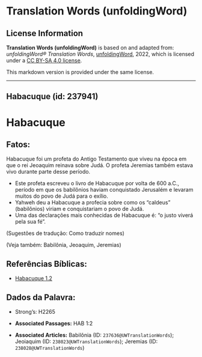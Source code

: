 # Translation Words (unfoldingWord)

## License Information

**Translation Words (unfoldingWord)** is based on and adapted from: _unfoldingWord® Translation Words_, [unfoldingWord](https://unfoldingword.org/utw), 2022, which is licensed under a [CC BY-SA 4.0 license](https://creativecommons.org/licenses/by-sa/4.0/legalcode.en).

This markdown version is provided under the same license.



--------------------------------

## Habacuque (id: 237941)

Habacuque
=========

Fatos:
------

Habacuque foi um profeta do Antigo Testamento que viveu na época em que o rei Jeoaquim reinava sobre Judá. O profeta Jeremias também estava vivo durante parte desse período.

* Este profeta escreveu o livro de Habacuque por volta de 600 a.C., período em que os babilônios haviam conquistado Jerusalém e levaram muitos do povo de Judá para o exílio.
* Yahweh deu a Habacuque a profecia sobre como os “caldeus” (babilônios) viriam e conquistariam o povo de Judá.
* Uma das declarações mais conhecidas de Habacuque é: “o justo viverá pela sua fé”.

(Sugestões de tradução: Como traduzir nomes)

(Veja também: Babilônia, Jeoaquim, Jeremias)

Referências Bíblicas:
---------------------

* [Habacuque 1\.2](https://ref.ly/Hab1:2)

Dados da Palavra:
-----------------

* Strong’s: H2265

* **Associated Passages:** HAB 1:2
* **Associated Articles:** Babilônia (ID: `237636@UWTranslationWords`); Jeoiaquim (ID: `238023@UWTranslationWords`); Jeremias (ID: `238028@UWTranslationWords`)

